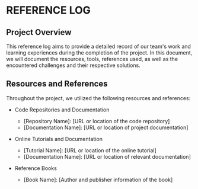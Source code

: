 # REFERENCE LOG 

## Project Overview 
This reference log aims to provide a detailed record of our team's work and learning experiences during the completion of the project. In this document, we will document the resources, tools, references used, as well as the encountered challenges and their respective solutions. 

## Resources and References 
Throughout the project, we utilized the following resources and references: 
- Code Repositories and Documentation 
  - [Repository Name]: [URL or location of the code repository] 
  - [Documentation Name]: [URL or location of project documentation] 

- Online Tutorials and Documentation 
  - [Tutorial Name]: [URL or location of the online tutorial] 
  - [Documentation Name]: [URL or location of relevant documentation] 

- Reference Books 
  - [Book Name]: [Author and publisher information of the book] 
